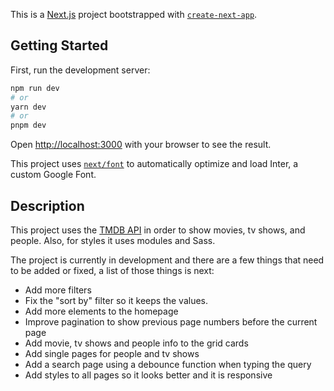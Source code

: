 This is a [Next.js](https://nextjs.org/) project bootstrapped with [`create-next-app`](https://github.com/vercel/next.js/tree/canary/packages/create-next-app).

## Getting Started

First, run the development server:

```bash
npm run dev
# or
yarn dev
# or
pnpm dev
```

Open [http://localhost:3000](http://localhost:3000) with your browser to see the result.

This project uses [`next/font`](https://nextjs.org/docs/basic-features/font-optimization) to automatically optimize and load Inter, a custom Google Font.

## Description

This project uses the [TMDB API](https://developer.themoviedb.org/docs) in order to show movies, tv shows, and people. Also, for styles it uses modules and Sass.

The project is currently in development and there are a few things that need to be added or fixed, a list of those things is next:

- Add more filters
- Fix the "sort by" filter so it keeps the values.
- Add more elements to the homepage
- Improve pagination to show previous page numbers before the current page
- Add movie, tv shows and people info to the grid cards
- Add single pages for people and tv shows
- Add a search page using a debounce function when typing the query
- Add styles to all pages so it looks better and it is responsive


